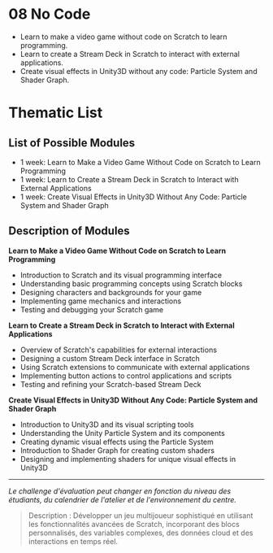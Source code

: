 # 08 No Code

- Learn to make a video game without code on Scratch to learn programming.
- Learn to create a Stream Deck in Scratch to interact with external applications.
- Create visual effects in Unity3D without any code: Particle System and Shader Graph.


# Thematic List

## List of Possible Modules

- 1 week: Learn to Make a Video Game Without Code on Scratch to Learn Programming
- 1 week: Learn to Create a Stream Deck in Scratch to Interact with External Applications
- 1 week: Create Visual Effects in Unity3D Without Any Code: Particle System and Shader Graph

## Description of Modules

**Learn to Make a Video Game Without Code on Scratch to Learn Programming**
- Introduction to Scratch and its visual programming interface
- Understanding basic programming concepts using Scratch blocks
- Designing characters and backgrounds for your game
- Implementing game mechanics and interactions
- Testing and debugging your Scratch game

**Learn to Create a Stream Deck in Scratch to Interact with External Applications**
- Overview of Scratch's capabilities for external interactions
- Designing a custom Stream Deck interface in Scratch
- Using Scratch extensions to communicate with external applications
- Implementing button actions to control applications and scripts
- Testing and refining your Scratch-based Stream Deck

**Create Visual Effects in Unity3D Without Any Code: Particle System and Shader Graph**
- Introduction to Unity3D and its visual scripting tools
- Understanding the Unity Particle System and its components
- Creating dynamic visual effects using the Particle System
- Introduction to Shader Graph for creating custom shaders
- Designing and implementing shaders for unique visual effects in Unity3D






-------------------




_Le challenge d'évaluation peut changer en fonction du niveau des étudiants, du calendrier de l'atelier et de l'environnement du centre._

> Description : Développer un jeu multijoueur sophistiqué en utilisant les fonctionnalités avancées de Scratch, incorporant des blocs personnalisés, des variables complexes, des données cloud et des interactions en temps réel.

